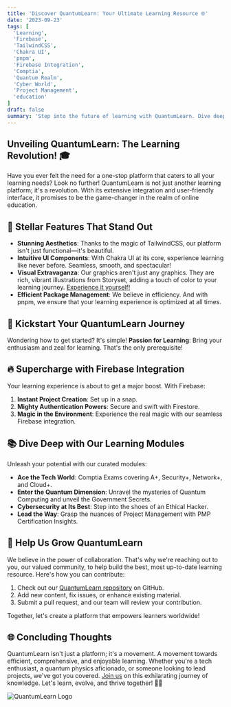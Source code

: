 ```yaml
---
title: 'Discover QuantumLearn: Your Ultimate Learning Resource 🌐'
date: '2023-09-23'
tags: [
  'Learning',
  'Firebase',
  'TailwindCSS',
  'Chakra UI',
  'pnpm',
  'Firebase Integration',
  'Comptia',
  'Quantum Realm',
  'Cyber World',
  'Project Management',
  'education'
]
draft: false
summary: 'Step into the future of learning with QuantumLearn. Dive deep into a plethora of subjects, all while enjoying a seamless user experience. Let's embark on a journey of knowledge! 🚀'
---
```


## Unveiling QuantumLearn: The Learning Revolution! 🎓

Have you ever felt the need for a one-stop platform that caters to all your learning needs? Look no further! QuantumLearn is not just another learning platform; it's a revolution. With its extensive integration and user-friendly interface, it promises to be the game-changer in the realm of online education.

## 🌟 Stellar Features That Stand Out

- **Stunning Aesthetics**: Thanks to the magic of TailwindCSS, our platform isn't just functional—it's beautiful.
- **Intuitive UI Components**: With Chakra UI at its core, experience learning like never before. Seamless, smooth, and spectacular!
- **Visual Extravaganza**: Our graphics aren't just any graphics. They are rich, vibrant illustrations from Storyset, adding a touch of color to your learning journey. [Experience it yourself!](https://quantumlearn.vercel.app/)
- **Efficient Package Management**: We believe in efficiency. And with pnpm, we ensure that your learning experience is optimized at all times.

## 🚀 Kickstart Your QuantumLearn Journey

Wondering how to get started? It's simple!
**Passion for Learning**: Bring your enthusiasm and zeal for learning. That's the only prerequisite!

## 🔥 Supercharge with Firebase Integration

Your learning experience is about to get a major boost. With Firebase:

1. **Instant Project Creation**: Set up in a snap.
2. **Mighty Authentication Powers**: Secure and swift with Firestore.
3. **Magic in the Environment**: Experience the real magic with our seamless Firebase integration.

## 📚 Dive Deep with Our Learning Modules

Unleash your potential with our curated modules:

- **Ace the Tech World**: Comptia Exams covering A+, Security+, Network+, and Cloud+.
- **Enter the Quantum Dimension**: Unravel the mysteries of Quantum Computing and unveil the Government Secrets.
- **Cybersecurity at Its Best**: Step into the shoes of an Ethical Hacker.
- **Lead the Way**: Grasp the nuances of Project Management with PMP Certification Insights.

## 🤝 Help Us Grow QuantumLearn

We believe in the power of collaboration. That's why we're reaching out to you, our valued community, to help build the best, most up-to-date learning resource. Here's how you can contribute:

1. Check out our [QuantumLearn repository](https://github.com/ericdequ/Quantum_Learn.git) on GitHub.
2. Add new content, fix issues, or enhance existing material.
3. Submit a pull request, and our team will review your contribution.

Together, let's create a platform that empowers learners worldwide!

## 🌐 Concluding Thoughts

QuantumLearn isn't just a platform; it's a movement. A movement towards efficient, comprehensive, and enjoyable learning. Whether you're a tech enthusiast, a quantum physics aficionado, or someone looking to lead projects, we've got you covered. [Join us](https://quantumlearn.vercel.app/) on this exhilarating journey of knowledge. Let's learn, evolve, and thrive together! 🚀😄

![QuantumLearn Logo](https://quantumlearn.vercel.app/_next/image?url=https%3A%2F%2Fwww.quantumcybersolutions.com%2Fentanglement.webp&w=640&q=75)
